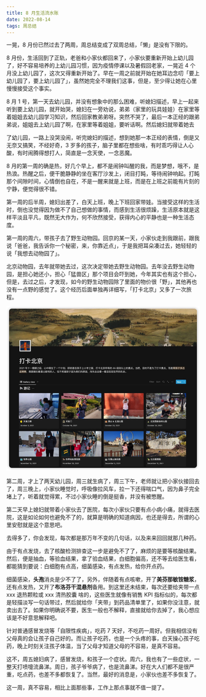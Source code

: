 ```yaml
---
title: 8 月生活流水账
date: 2022-08-14
tags: 周总结
---
```


一晃，8 月份已然过去了两周，周总结变成了双周总结，「懒」是没有下限的。

<!-- more -->

8 月份，生活回到了正轨，老爸和小家伙都回来了，小家伙要重新开始上幼儿园了，好不容易培养的上幼儿园习惯，因为疫情停课以及暑假回老家，一晃近 4 个月没上幼儿园了，这次又得重新开始了。早在一周之前就开始在她耳边念叨「要上幼儿园了，要上幼儿园了」，虽然她完全不理我们这事，但是，至少得让她在心里慢慢接受这个事实。

8 月 1 号，第一天去幼儿园，并没有想象中的那么困难，听媳妇描述，早上一起来听到要上幼儿园，就开始哭，媳妇在一旁劝说，弟弟（家里的玩具娃娃）在家里等着姐姐去幼儿园学习知识，然后回家教弟弟呀。突然不哭了，最后一本正经的跟弟弟说，姐姐去上幼儿园了啊，在家里等着姐姐，要听话啊。然后媳妇就带着她去

了幼儿园，一路上没哭没闹，听完媳妇的描述，想到她那一本正经的表情，倒是又无奈又搞笑，不经好奇，3 岁多的孩子，脑子里都在想些啥，有时乖巧得让人心酸，有时闹腾得想打人，简直是一念天使，一念恶魔。

8 月的第一周的确是热，好几个早上，都不是闹钟叫醒的我，而是梦想，哦不，是热浪。热醒之后，便干脆静静的坐在客厅沙发上，闭目打盹，等待闹钟响起。打盹那个间隙时间，心情倒也自在，不是一醒来就是上班，而是在上班之前能有片刻的宁静，便觉得很不错。

第一周的后半周，媳妇出差了，白天上班，晚上下班回家带娃。当接受这样的生活时，倒也没觉得因为做不了自己想做的事情，而感到生活很烦躁，生活原本就是这样平淡且平凡，既然无大作为，何不欣然接受，获得内心的平静也是一种生活态度。

第一周的周六，带孩子去了野生动物园。回京的某一天，小家伙走到我跟前，跟我说「爸爸，我告诉你一个秘密，来，你靠近点」，于是我把耳朵凑过去，她轻轻的说「我想去动物园了」。

北京动物园，去年就带她去过，这次决定带她去野生动物园。去年没去野生动物园，是担心她还小，担心「猛兽区」那个项目会吓到她，今年其实也有这个担心，但是，去过之后，才发现，如今的野生动物园除了里面的物价很「野」，其他再也没有一点野的感觉了。这个经历后面单独再详细写，「打卡北京」又多了一次旅程。

![](/image/2022-08-14-week-summary/1E348D68-8B2D-4955-B147-2DC50677C59E.77121eb8dc1f48e4bdc9d1554dd6a112.jpg)

第二周，才上了两天幼儿园，周三就生病了，周三下午，老师就让把小家伙接回去了，周三晚上，小家伙睡觉时，呼吸像拉风车，拉一下还得喘口气，因为鼻子完全堵上了，听着就觉得累，不过小家伙睡的倒是挺香，并没有被憋醒。

第二天早上媳妇就带着小家伙去了医院，每次小家伙只要有点小病小痛，就得去医院，这是如论如何也避免不了的，就算是明确的知道病因，也还是得去，所谓的心里安慰就是这个意思吧。

去得多了，你会发现，每次都是那万年不变的几句话，以及来来回回就那几种药。

由于有点发烧，去了核酸检测排查这一步是避免不了了，麻烦的是要等核酸结果。然后，便是抽血，等验血结果，拿了验血结果，白细胞偏高，还不等去给医生看，都能猜到要说：白细胞有点高，细菌感染，有点发热，给你开点药。

细菌感染，**头孢**消炎是少不了了，另外，伴随着有点咳嗽，开了**美芬那敏铵糖浆**，还有点发热，又开了**布洛芬干混悬剂**备用。到这里还未结束，每次还要给夹带一点 xxx 退热颗粒或 xxx 清热胶囊 啥的，这些医生就像有销售 KPI 指标似的，每次都是轻描淡写一句话带过，然后就给你「夹带」到药品清单里了，如果你没注意，就卖出去了。如果你明确说不要，医生一般也不解释，直接就给你去掉了，我心想应该是不好意思解释吧。

针对普通感冒发烧等「自限性疾病」，吃药 7 天好，不吃药一周好。但我相信没有父母真的会让孩子自己好的。而让孩子吃药，也是一个头疼的事，白天操心孩子吃药，晚上时刻关注孩子体温，当了父母才知道父母的不容易，是真不容易。

这不，周五媳妇病了，感冒发烧，和孩子一个症状。周六，我也有了一些症状，一整天打喷嚏流鼻涕。周日，孩子爷爷病了，也是流鼻涕。好在大人们都不是很严重，吃点药，也差不多都恢复了。当然，最好的消息是，小家伙也差不多恢复了。

这一周，真不容易，相比上面那些事，工作上那点事就不值一提了。